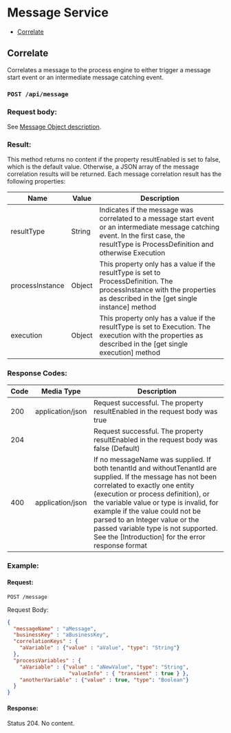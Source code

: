 # Message Service

* [Correlate](#correlate)

## Correlate
Correlates a message to the process engine to either trigger a message start event or an intermediate message catching event.

### `POST /api/message`

### Request body:
See [Message Object description].

### Result:
This method returns no content if the property resultEnabled is set to false, which is the default value. Otherwise, a JSON array of the message correlation results will be returned.
Each message correlation result has the following properties:

| Name | Value | Description |
| ---- | ----- | ----------- |
| resultType | String | Indicates if the message was correlated to a message start event or an intermediate message catching event. In the first case, the resultType is ProcessDefinition and otherwise Execution |
| processInstance | Object | This property only has a value if the resultType is set to ProcessDefinition. The processInstance with the properties as described in the [get single instance] method |
| execution | Object | This property only has a value if the resultType is set to Execution. The execution with the properties as described in the [get single execution] method |

### Response Codes:
| Code | Media Type | Description |
| ---- | ---------- | ----------- |
| 200 | application/json | Request successful. The property resultEnabled in the request body was true |
| 204 | | Request successful. The property resultEnabled in the request body was false (Default) |
| 400 | application/json | If no messageName was supplied. If both tenantId and withoutTenantId are supplied. If the message has not been correlated to exactly one entity (execution or process definition), or the variable value or type is invalid, for example if the value could not be parsed to an Integer value or the passed variable type is not supported. See the [Introduction] for the error response format |

### Example:

#### Request:
`POST /message`<p/>
Request Body:
```json
{
  "messageName" : "aMessage",
  "businessKey" : "aBusinessKey",
  "correlationKeys" : {
    "aVariable" : {"value" : "aValue", "type": "String"}
  },
  "processVariables" : {
    "aVariable" : {"value" : "aNewValue", "type": "String", 
                    "valueInfo" : { "transient" : true } },
    "anotherVariable" : {"value" : true, "type": "Boolean"}
  }
}
```

#### Response:
Status 204. No content.

[Message Object description]: https://docs.camunda.org/manual/7.10/reference/rest/message/post-message/#request-body